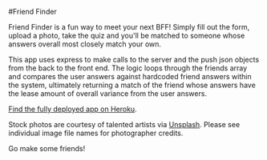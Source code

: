 #Friend Finder

Friend Finder is a fun way to meet your next BFF! Simply fill out the form, upload a photo, take the quiz and you'll be matched to someone whose answers overall most closely match your own.

This app uses express to make calls to the server and the push json objects from the back to the front end. The logic loops through the friends array and compares the user answers against  hardcoded friend answers within the system, ultimately returning a match of the friend whose answers have the lease amount of overall variance from the user answers.

[Find the fully deployed app on Heroku](https://dashboard.heroku.com/apps/powerful-bayou-62055). 

Stock photos are courtesy of talented artists via [Unsplash](https://unsplash.com/). Please see individual image file names for photographer credits.

Go make some friends!